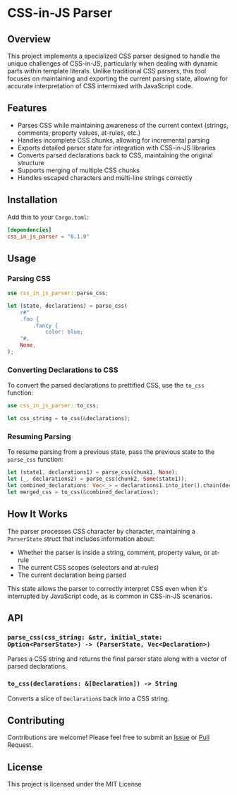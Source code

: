 # CSS-in-JS Parser

## Overview

This project implements a specialized CSS parser designed to handle the unique challenges of CSS-in-JS, particularly when dealing with dynamic parts within template literals. Unlike traditional CSS parsers, this tool focuses on maintaining and exporting the current parsing state, allowing for accurate interpretation of CSS intermixed with JavaScript code.

## Features

- Parses CSS while maintaining awareness of the current context (strings, comments, property values, at-rules, etc.)
- Handles incomplete CSS chunks, allowing for incremental parsing
- Exports detailed parser state for integration with CSS-in-JS libraries
- Converts parsed declarations back to CSS, maintaining the original structure
- Supports merging of multiple CSS chunks
- Handles escaped characters and multi-line strings correctly

## Installation

Add this to your `Cargo.toml`:

```toml
[dependencies]
css_in_js_parser = "0.1.0"
```

## Usage

### Parsing CSS

```rust
use css_in_js_parser::parse_css;

let (state, declarations) = parse_css(
    r#"
    .foo {
        .fancy {
            color: blue;
    "#,
    None,
);
```

### Converting Declarations to CSS

To convert the parsed declarations to prettified CSS, use the `to_css` function:

```rust
use css_in_js_parser::to_css;

let css_string = to_css(&declarations);
```

### Resuming Parsing

To resume parsing from a previous state, pass the previous state to the `parse_css` function:

```rust
let (state1, declarations1) = parse_css(chunk1, None);
let (_, declarations2) = parse_css(chunk2, Some(state1));
let combined_declarations: Vec<_> = declarations1.into_iter().chain(declarations2.into_iter()).collect();
let merged_css = to_css(&combined_declarations);
```

## How It Works

The parser processes CSS character by character, maintaining a `ParserState` struct that includes information about:

- Whether the parser is inside a string, comment, property value, or at-rule
- The current CSS scopes (selectors and at-rules)
- The current declaration being parsed

This state allows the parser to correctly interpret CSS even when it's interrupted by JavaScript code, as is common in CSS-in-JS scenarios.

## API

### `parse_css(css_string: &str, initial_state: Option<ParserState>) -> (ParserState, Vec<Declaration>)`

Parses a CSS string and returns the final parser state along with a vector of parsed declarations.

### `to_css(declarations: &[Declaration]) -> String`

Converts a slice of `Declaration`s back into a CSS string.

## Contributing

Contributions are welcome! Please feel free to submit an [Issue](https://github.com/jantimon/next-yak/issues) or [Pull](https://github.com/jantimon/next-yak/pulls) Request.

## License

This project is licensed under the MIT License